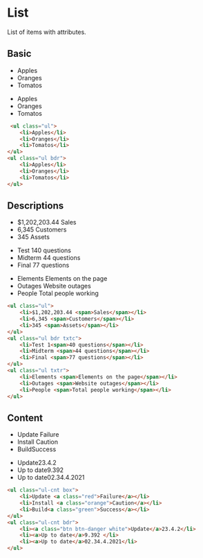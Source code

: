 # List
List of items with attributes.

## Basic
<div class="row aln-center">
    <ul class="ul">
        <li>Apples</li>
        <li>Oranges</li>
        <li>Tomatos</li>
    </ul>
    <ul class="ul bdr">
        <li>Apples</li>
        <li>Oranges</li>
        <li>Tomatos</li>
    </ul>
</div>

```html
 <ul class="ul">
    <li>Apples</li>
    <li>Oranges</li>
    <li>Tomatos</li>
</ul>
<ul class="ul bdr">
    <li>Apples</li>
    <li>Oranges</li>
    <li>Tomatos</li>
</ul>
```

## Descriptions
<div class="row aln-center">
    <ul class="ul">
        <li>$1,202,203.44 <span>Sales</span></li>
        <li>6,345 <span>Customers</span></li>
        <li>345 <span>Assets</span></li>
    </ul>
    <ul class="ul bdr txtc">
        <li>Test 1<span>40 questions</span></li>
        <li>Midterm <span>44 questions</span></li>
        <li>Final <span>77 questions</span></li>
    </ul>
    <ul class="ul txtr">
        <li>Elements <span>Elements on the page</span></li>
        <li>Outages <span>Website outages</span></li>
        <li>People <span>Total people working</span></li>
    </ul>
</div>

```html
<ul class="ul">
    <li>$1,202,203.44 <span>Sales</span></li>
    <li>6,345 <span>Customers</span></li>
    <li>345 <span>Assets</span></li>
</ul>
<ul class="ul bdr txtc">
    <li>Test 1<span>40 questions</span></li>
    <li>Midterm <span>44 questions</span></li>
    <li>Final <span>77 questions</span></li>
</ul>
<ul class="ul txtr">
    <li>Elements <span>Elements on the page</span></li>
    <li>Outages <span>Website outages</span></li>
    <li>People <span>Total people working</span></li>
</ul>
```

## Content
<div class="row aln-center">
    <ul class="ul-cnt box">
        <li>Update <a class="red">Failure</a></li>
        <li>Install <a class="orange">Caution</a></li>
        <li>Build<a class="green">Success</a></li>
    </ul>
    <ul class="ul-cnt bdr">
        <li><a class="btn btn-danger white">Update</a>23.4.2</li>
        <li><a>Up to date</a>9.392 </li>
        <li><a>Up to date</a>02.34.4.2021</li>
    </ul>
</div>

```html
<ul class="ul-cnt box">
    <li>Update <a class="red">Failure</a></li>
    <li>Install <a class="orange">Caution</a></li>
    <li>Build<a class="green">Success</a></li>
</ul>
<ul class="ul-cnt bdr">
    <li><a class="btn btn-danger white">Update</a>23.4.2</li>
    <li><a>Up to date</a>9.392 </li>
    <li><a>Up to date</a>02.34.4.2021</li>
</ul>
```